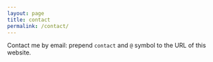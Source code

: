```yaml
---
layout: page
title: contact
permalink: /contact/
---
```


<i class="fa-solid fa-envelope"></i> Contact me by email: prepend `contact` and `@` symbol to the URL of this website.